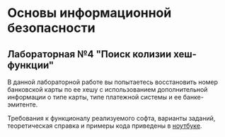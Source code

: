 # Основы информационной безопасности

## Лабораторная №4 "Поиск колизии хеш-функции"

В данной лабораторной работе вы попытаетесь восстановить номер банковской карты по ее хешу с использованием дополнительной информации о типе карты, типе платежной системы и ее банке-эмитенте.

Требования к функционалу реализуемого софта, варианты заданий, теоретическая справка и примеры кода приведены в [ноутбуке](https://github.com/alxmcs/isb-task/blob/main/docs/ISB_Lab4.ipynb).
